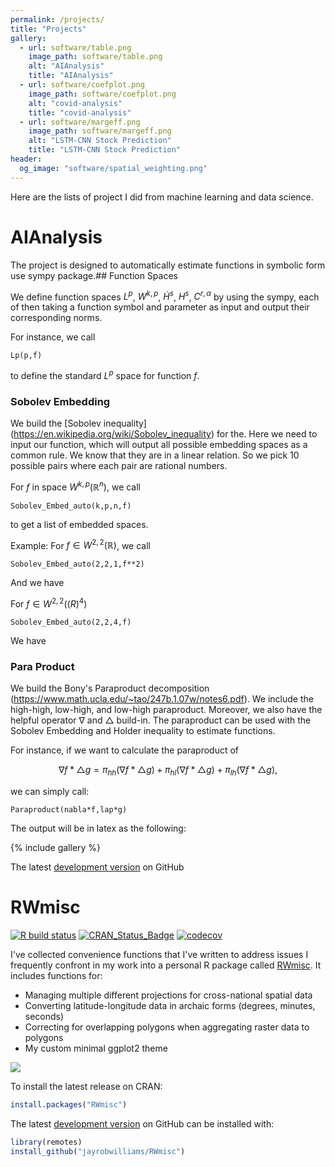 ```yaml
---
permalink: /projects/
title: "Projects"
gallery:
  - url: software/table.png
    image_path: software/table.png
    alt: "AIAnalysis"
    title: "AIAnalysis"
  - url: software/coefplot.png
    image_path: software/coefplot.png
    alt: "covid-analysis"
    title: "covid-analysis"
  - url: software/margeff.png
    image_path: software/margeff.png
    alt: "LSTM-CNN Stock Prediction"
    title: "LSTM-CNN Stock Prediction"
header:
  og_image: "software/spatial_weighting.png"
---
```


Here are the lists of project I did from machine learning and data science. 

# AIAnalysis

The project is designed to automatically estimate functions in symbolic form use sympy package.## Function Spaces

We define function spaces $L^p$, $W^{k,p}$, $\dot H^s$, $H^s$, $C^{r,\alpha}$ by using the sympy, each of then taking a function symbol and parameter as input and output their corresponding norms.

For instance, we call 

```
Lp(p,f)
```

to define the standard $L^p$ space for function $f$.

### Sobolev Embedding

We build the [Sobolev inequality] (https://en.wikipedia.org/wiki/Sobolev_inequality) for the. Here we need to input our function, which will output all possible embedding spaces as a common rule. We know that they are in a linear relation. So we pick 10 possible pairs where each pair are rational numbers.

For $f$ in space $W^{k,p}(\mathbb{R}^n)$, we call 

```
Sobolev_Embed_auto(k,p,n,f)
```
to get a list of embedded spaces.

Example: For $f \in W^{2,2}(\mathbb{R})$, we call

```
Sobolev_Embed_auto(2,2,1,f**2)
```

And we have 


For $f \in W^{2,2}(\mathbb(R)^4)$

```
Sobolev_Embed_auto(2,2,4,f)
```

We have

### Para Product 

We build the Bony's Paraproduct decomposition (https://www.math.ucla.edu/~tao/247b.1.07w/notes6.pdf). We include the high-high, low-high, and low-high paraproduct. Moreover, we also have the helpful operator $\nabla$ and $\triangle$ build-in. The paraproduct can be used with the Sobolev Embedding and Holder inequality to estimate functions.

For instance, if we want to calculate the paraproduct of 

$$
\nabla f * \triangle g= \pi_{hh}(\nabla f * \triangle g)+ \pi_{hl}(\nabla f * \triangle g)+\pi_{lh}(\nabla f * \triangle g),
$$

we can simply call:
```
Paraproduct(nabla*f,lap*g)
```

The output will be in latex as the following:



{% include gallery %}



The latest [development version](https://github.com/micatske/aianalysis) on GitHub


# RWmisc

[![R build status](https://github.com/jayrobwilliams/RWmisc/workflows/R-CMD-check/badge.svg)](https://github.com/jayrobwilliams/RWmisc/actions)
[![CRAN_Status_Badge](https://www.r-pkg.org/badges/version/RWmisc)](https://CRAN.R-project.org/package=RWmisc)
[![codecov](https://codecov.io/gh/jayrobwilliams/RWmisc/branch/master/graph/badge.svg)](https://codecov.io/gh/jayrobwilliams/RWmisc)

I've collected convenience functions that I've written to address issues I frequently confront in my work into a personal R package called [RWmisc](https://CRAN.R-project.org/package=RWmisc). It includes functions for:

- Managing multiple different projections for cross-national spatial data
- Converting latitude-longitude data in archaic forms (degrees, minutes, seconds)
- Correcting for overlapping polygons when aggregating raster data to polygons
- My custom minimal ggplot2 theme

![](/images/software/spatial_weighting.png)

To install the latest release on CRAN:

```r
install.packages("RWmisc")
```

The latest [development version](https://github.com/jayrobwilliams/RWmisc) on GitHub can be installed with:

```r
library(remotes)
install_github("jayrobwilliams/RWmisc")
```
